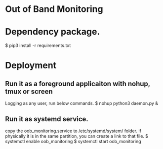 # Out of Band Monitoring

# Dependency package.
$ pip3 install -r requirements.txt

# Deployment
## Run it as a foreground applicaiton with nohup, tmux or screen
Logging as any user, run below commands.
$ nohup python3 daemon.py &  

## Run it as systemd service.
copy the oob_monitoring.service to /etc/systemd/system/ folder.
If physically it is in the same partition, you can create a link to that file.
$ systemctl enable oob_monitoring
$ systemctl start oob_monitoring



